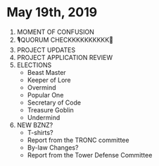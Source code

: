 # May 19th, 2019

1. MOMENT OF CONFUSION
2. 🎙QUORUM CHECKKKKKKKKKK🎤
3. PROJECT UPDATES
4. PROJECT APPLICATION REVIEW
5. ELECTIONS
    * Beast Master
    * Keeper of Lore
    * Overmind
    * Popular One
    * Secretary of Code
    * Treasure Goblin
    * Undermind
6. NEW BZNZ?
    * T-shirts?
    * Report from the TRONC committee
    * By-law Changes?
    * Report from the Tower Defense Committee
